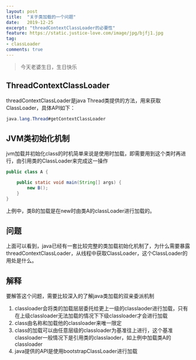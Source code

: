 ```yaml
---
layout: post
title:  "关于类加载的一个问题"
date:   2019-12-25
excerpt: "threadContextClassLoader的必要性"
feature: https://static.justice-love.com/image/jpg/bjfj1.jpg
tag:
- classLoader
comments: true
---
```

> 今天老婆生日，生日快乐

## ThreadContextClassLoader

threadContextClassLoader是java Thread类提供的方法，用来获取ClassLoader，具体API如下：
```java
java.lang.Thread#getContextClassLoader
```

## JVM类初始化机制

jvm加载并初始化class的时机简单来说是使用时加载，即需要用到这个类时再进行，由引用类的ClassLoader来完成这一操作
```java
public class A {

    public static void main(String[] args) {
        new B();
    }
}
```
上例中，类B的加载是在new时由类A的classLoader进行加载的。

## 问题

上面可以看到，java已经有一套比较完整的类加载初始化机制了，为什么需要暴露threadContextClassLoader，从线程中获取ClassLoader，这个ClassLoader的用处是什么。

## 解释

要解答这个问题，需要比较深入的了解java类加载的双亲委派机制
1. classloader会将类的加载层层委托给更上一级的classlaoder进行加载，只有在上级classloader无法加载的情况下下级classloader才会进行加载
2. class由名称和加载他的classloader来唯一限定
3. class的加载可以由任意层级的classloader为基准往上进行，这个基准classloader一般情况下是引用类的classlaoder，如上例中加载类A的classloader
4. java提供的API是使用bootstrapClassLoader进行加载

